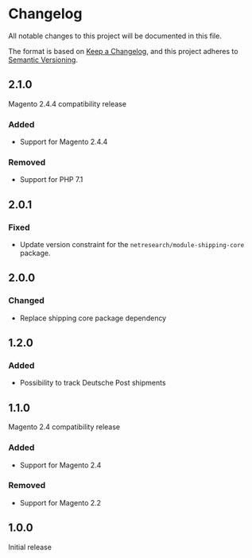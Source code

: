 # Changelog

All notable changes to this project will be documented in this file.

The format is based on [Keep a Changelog](https://keepachangelog.com/en/1.0.0/),
and this project adheres to [Semantic Versioning](https://semver.org/spec/v2.0.0.html).

## 2.1.0

Magento 2.4.4 compatibility release

### Added

- Support for Magento 2.4.4

### Removed

- Support for PHP 7.1

## 2.0.1

### Fixed

- Update version constraint for the `netresearch/module-shipping-core` package.

## 2.0.0

### Changed

- Replace shipping core package dependency

## 1.2.0

### Added

- Possibility to track Deutsche Post shipments

## 1.1.0

Magento 2.4 compatibility release

### Added

- Support for Magento 2.4

### Removed

- Support for Magento 2.2

## 1.0.0

Initial release
